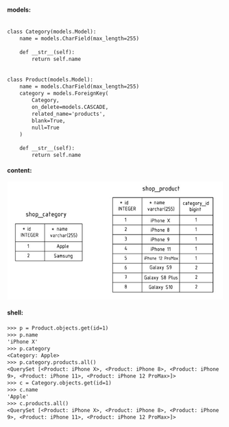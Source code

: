 #### models:

```from django.db import models

class Category(models.Model):
    name = models.CharField(max_length=255)

    def __str__(self):
        return self.name


class Product(models.Model):
    name = models.CharField(max_length=255)
    category = models.ForeignKey(
        Category, 
        on_delete=models.CASCADE,
        related_name='products',
        blank=True,
        null=True
    )

    def __str__(self):
        return self.name 
```

#### content:


![Alt text](tables.jpg?raw=true "Optional Title")

#### shell:


```>>> from shop.models import *
>>> p = Product.objects.get(id=1)
>>> p.name
'iPhone X'
>>> p.category
<Category: Apple>
>>> p.category.products.all()
<QuerySet [<Product: iPhone X>, <Product: iPhone 8>, <Product: iPhone 9>, <Product: iPhone 11>, <Product: iPhone 12 ProMax>]>
>>> c = Category.objects.get(id=1)
>>> c.name
'Apple'
>>> c.products.all()
<QuerySet [<Product: iPhone X>, <Product: iPhone 8>, <Product: iPhone 9>, <Product: iPhone 11>, <Product: iPhone 12 ProMax>]>
```